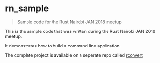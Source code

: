 # rn_sample

> Sample code for the Rust Nairobi JAN 2018 meetup


This is the sample code that was written during the Rust Nairobi JAN 2018 meetup.

It demonstrates how to build a command line application.

The complete project is available on a seperate repo called [rconvert](https://github.com/rust-nairobi/rconvert)

